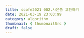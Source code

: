 ```yaml
---
title: scofe2021 002.사은품 교환하기
date: 2021-03-19 23:03:99
category: algorithm
thumbnail: { thumbnailSrc }
draft: false
---
```



